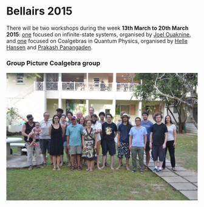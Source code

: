 # Bellairs 2015


There will be two workshops during the week **13th March to 20th March 2015**: [one](http://www.cs.ox.ac.uk/conferences/oxford_iss2015/index.html) focused on infinite-state systems, organised by [Joel Ouaknine](http://people.mpi-sws.org/~joel/), and [one](http://homepage.tudelft.nl/c9d1n/bellairs2015/bellairs15.html#) focused on Coalgebras in Quantum Physics, organised by [Helle Hansen](http://homepage.tudelft.nl/c9d1n/) and [Prakash Panangaden](http://www.cs.mcgill.ca/~prakash). 


### Group Picture Coalgebra group


![Group Picture Coalgebra workshop](img/2015.jpg)






